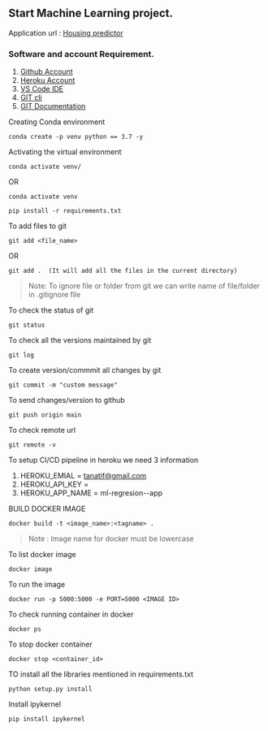 ## Start Machine Learning project.

Application url :
[Housing predictor](https://ml-regresion--app.herokuapp.com/)
### Software and account Requirement.

1. [Github Account](https://github.com)
2. [Heroku Account](https://dashboard.heroku.com/login)
3. [VS Code IDE](https://code.visualstudio.com/download)
4. [GIT cli](https://git-scm.com/downloads)
5. [GIT Documentation](https://git-scm.com/docs/gittutorial)

Creating Conda environment
```
conda create -p venv python == 3.7 -y
```

Activating the virtual environment 
```
conda activate venv/
```  
OR
```
conda activate venv
```

```
pip install -r requirements.txt
```

To add files to git
```
git add <file_name>
```

OR
```
git add .  (It will add all the files in the current directory)
```


> Note: To ignore file or folder from git we can write name of file/folder in .gitignore file

To check the status of git
```
git status
```

To check all the versions maintained by git
```
git log
```

To create version/commmit all changes by git
```
git commit -m "custom message"
```

To send changes/version to github
```
git push origin main
```

To check remote url
```
git remote -v
```

To setup CI/CD pipeline in heroku we need 3 information

1. HEROKU_EMIAL = tanatif@gmail.com
2. HEROKU_API_KEY = <Enter Heroku API key>
3. HEROKU_APP_NAME = ml-regresion--app

BUILD DOCKER IMAGE
```
docker build -t <image_name>:<tagname> .
```
>Note : Image name for docker must be lowercase

To list docker image
```
docker image
```
To run the  image
```
docker run -p 5000:5000 -e PORT=5000 <IMAGE ID>
```

To check running container in docker
```
docker ps
```

To stop docker container
```
docker stop <container_id>
```



TO install all the libraries mentioned  in requirements.txt
```
python setup.py install
```

Install ipykernel
```
pip install ipykernel
```